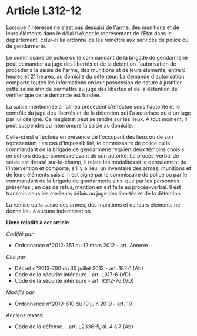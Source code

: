 # Article L312-12

Lorsque l'intéressé ne s'est pas dessaisi de l'arme, des munitions et de leurs éléments dans le délai fixé par le
représentant de l'Etat dans le département, celui-ci lui ordonne de les remettre aux services de police ou de gendarmerie.

Le commissaire de police ou le commandant de la brigade de gendarmerie peut demander au juge des libertés et de la détention
l'autorisation de procéder à la saisie de l'arme, des munitions et de leurs éléments, entre 6 heures et 21 heures, au
domicile du détenteur. La demande d'autorisation comporte toutes les informations en leur possession de nature à justifier
cette saisie afin de permettre au juge des libertés et de la détention de vérifier que cette demande est fondée.

La saisie mentionnée à l'alinéa précédent s'effectue sous l'autorité et le contrôle du juge des libertés et de la détention
qui l'a autorisée ou d'un juge par lui désigné. Ce magistrat peut se rendre sur les lieux. A tout moment, il peut suspendre
ou interrompre la saisie au domicile.

Celle-ci est effectuée en présence de l'occupant des lieux ou de son représentant ; en cas d'impossibilité, le commissaire de
police ou le commandant de la brigade de gendarmerie requiert deux témoins choisis en dehors des personnes relevant de son
autorité. Le procès-verbal de saisie est dressé sur-le-champ, il relate les modalités et le déroulement de l'intervention et
comporte, s'il y a lieu, un inventaire des armes, munitions et de leurs éléments saisis. Il est signé par le commissaire de
police ou par le commandant de la brigade de gendarmerie ainsi que par les personnes présentes ; en cas de refus, mention en
est faite au procès-verbal. Il est transmis dans les meilleurs délais au juge des libertés et de la détention.

La remise ou la saisie des armes, des munitions et de leurs éléments ne donne lieu à aucune indemnisation.

**Liens relatifs à cet article**

_Codifié par_:

  - Ordonnance n°2012-351 du 12 mars 2012 - art. Annexe

_Cité par_:

  - Décret n°2013-700 du 30 juillet 2013 - art. 187-1 (Ab)
  - Code de la sécurité intérieure - art. L317-6 (VD)
  - Code de la sécurité intérieure - art. R312-76 (VD)

_Modifié par_:

  - Ordonnance n°2019-610 du 19 juin 2019 - art. 10

_Anciens textes_:

  - Code de la défense. - art. L2336-5, al. 4 à 7  (Ab)

